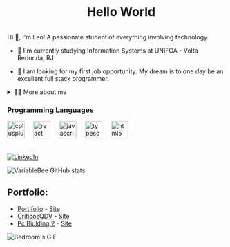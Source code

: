 <div id="user-content-toc">
  <ul align="center">
    <summary><h1 style="display: inline-block">Hello World</h1></summary>
</div>

<!-- Presentation -->
<p>
  Hi 👋, I'm Leo! A passionate student of everything involving technology.

  - 🧐 I'm currently studying Information Systems at UNIFOA - Volta Redonda, RJ 

  - 🔭 I am looking for my first job opportunity. My dream is to one day be an excellent full stack programmer.
</p>

<!-- Dropdown -->
<details>
  <summary>👨‍💻 More about me</summary>

  - 💬 I am 21 years old, currently living in Brazil. I have intermediate English and have experience with SQL, MongoDb , React, React Native.

  - ⚡ I enjoy reading, whether it's a good book, manga, or comics, as well as watching movies and playing games! I believe that our personal interests contribute to a more refined perception of things and problem-solving. \o/
</details>
<div align="left">
    <h3>Programming Languages</h3>
  <img src="https://cdn.jsdelivr.net/gh/devicons/devicon/icons/cplusplus/cplusplus-original.svg" height="40" alt="cplusplus logo"  />
  <img width="12" />
  <img src="https://skillicons.dev/icons?i=react" height="40" alt="react logo"  />
  <img width="12" />
  <img src="https://cdn.jsdelivr.net/gh/devicons/devicon/icons/javascript/javascript-original.svg" height="40" alt="javascript logo"  />
  <img width="12" />
  <img src="https://cdn.jsdelivr.net/gh/devicons/devicon/icons/typescript/typescript-original.svg" height="40" alt="typescript logo"  />
  <img width="12" />
  <img src="https://cdn.jsdelivr.net/gh/devicons/devicon/icons/html5/html5-original.svg" height="40" alt="html5 logo"  />
  <br/>
  <br/>
</div>

<!-- Links -->
[![LinkedIn](https://img.shields.io/badge/LinkedIn-0077B5?style=for-the-badge&logo=linkedin&logoColor=white)](https://www.linkedin.com/in/leonardo-atanasio-4a7364219/)

<!-- GithubStats -->
![VariableBee GitHub stats](https://github-readme-stats.vercel.app/api?username=ledosnardo&show_icons=true&theme=gotham)

<!-- Portfolio -->
## Portfolio:
- [Portifolio](https://github.com/Ledosnardo/portifolio) - [Site](https://portifolio-sooty-five-59.vercel.app/#apresentation)
- [CriticosQDV](https://github.com/Ledosnardo/criticos-quase-de-vdd) - [Site](https://criticos-quase-de-vdd.vercel.app/)
- [Pc Biulding 2](https://github.com/Ledosnardo/FOA-ATIVIDADE) - [Site](https://foa-atividade.vercel.app/)

<!-- GIF -->
<p align="left">
  <img align="center" src="https://i.pinimg.com/originals/eb/50/87/eb50875a68b04b0480fa929af2c7547c.gif" alt="Bedroom's GIF">
</p>


